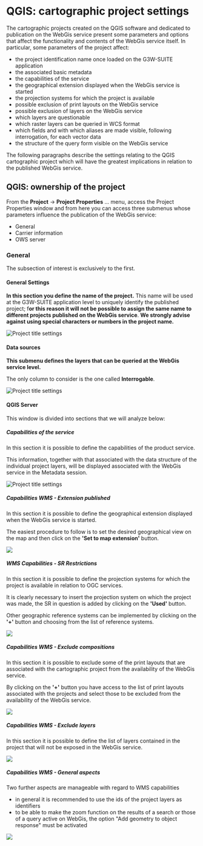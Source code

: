 # QGIS: cartographic project settings
The cartographic projects created on the QGIS software and dedicated to publication on the WebGis service present some parameters and options that affect the functionality and contents of the WebGis service itself.
In particular, some parameters of the project affect:
* the project identification name once loaded on the G3W-SUITE application
* the associated basic metadata
* the capabilities of the service
* the geographical extension displayed when the WebGis service is started
* the projection systems for which the project is available
* possible exclusion of print layouts on the WebGis service
* possible exclusion of layers on the WebGis service
* which layers are questionable
* which raster layers can be queried in WCS format
* which fields and with which aliases are made visible, following interrogation, for each vector data
* the structure of the query form visible on the WebGis service
      
The following paragraphs describe the settings relating to the QGIS cartographic project which will have the greatest implications in relation to the published WebGis service.

## QGIS: ownership of the project
From the **Project** → **Project Properties** ... menu, access the Project Properties window and from here you can access three submenus whose parameters influence the publication of the WebGis service:
 * General
 * Carrier information
 * OWS server
 
### General
The subsection of interest is exclusively to the first.

#### General Settings
**In this section you define the name of the project.**
This name will be used at the G3W-SUITE application level to uniquely identify the published project; f**or this reason it will not be possible to assign the same name to different projects published on the WebGis service**.
**We strongly advise against using special characters or numbers in the project name.**

![Project title settings](../images/manual/projecttitle.png)

#### Data sources
**This submenu defines the layers that can be queried at the WebGis service level.**

The only column to consider is the one called **Interrogable**.

![Project title settings](../images/manual/datasources.png)

#### QGIS Server
This window is divided into sections that we will analyze below:

##### Capabilities of the service
In this section it is possible to define the capabilities of the product service.

This information, together with that associated with the data structure of the individual project layers, will be displayed associated with the WebGis service in the Metadata session.

![Project title settings](../images/manual/qgisservercapabilities.png)

##### Capabilities WMS - Extension published
In this section it is possible to define the geographical extension displayed when the WebGis service is started.
    
The easiest procedure to follow is to set the desired geographical view on the map and then click on the **'Set to map extension'** button.

![](../images/manual/qgisserversetmapexpetent.png)

##### WMS Capabilities - SR Restrictions
In this section it is possible to define the projection systems for which the project is available in relation to OGC services.

It is clearly necessary to insert the projection system on which the project was made, the SR in question is added by clicking on the **'Used'** button.

Other geographic reference systems can be implemented by clicking on the **'+'** button and choosing from the list of reference systems.

![](../images/manual/qgisserversrisrestriction.png)

##### Capabilities WMS - Exclude compositions
In this section it is possible to exclude some of the print layouts that are associated with the cartographic project from the availability of the WebGis service.

By clicking on the **'+'** button you have access to the list of print layouts associated with the projects and select those to be excluded from the availability of the WebGis service.

![](../images/manual/qgisserverexludecompositions.png)

##### Capabilities WMS - Exclude layers
In this section it is possible to define the list of layers contained in the project that will not be exposed in the WebGis service.

![](../images/manual/qgisserverexludelayers.png)

##### Capabilities WMS - General aspects
Two further aspects are manageable with regard to WMS capabilities
 * in general it is recommended to use the ids of the project layers as identifiers
 * to be able to make the zoom function on the results of a search or those of a query active on WebGis, the option "Add geometry to object response" must be activated

![](../images/manual/qgisservergeneralaspects.png)
